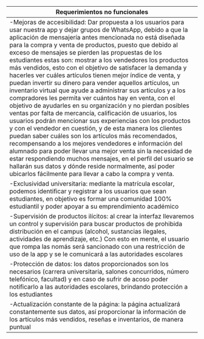 
| Requerimientos no funcionales |
|--|
| -Mejoras de accesibilidad: Dar propuesta a los usuarios para usar nuestra app y dejar grupos de WhatsApp, debido a que la aplicación de mensajería antes mencionada no está diseñada para la compra y venta de productos, puesto que debido al exceso de mensajes se pierden las propuestas de los estudiantes estas son: mostrar a los vendedores los productos más vendidos, esto con el objetivo de satisfacer la demanda y hacerles ver cuáles artículos tienen mejor índice de venta, y puedan invertir su dinero para vender aquellos artículos, un inventario virtual que ayude a administrar sus artículos y a los compradores les permita ver cuántos hay en venta, con el objetivo de ayudarles en su organización y no pierdan posibles ventas por falta de mercancía, calificación de usuarios, los usuarios podrán mencionar sus experiencias con los productos y con el vendedor en cuestión, y de esta manera los clientes puedan saber cuáles son los artículos más recomendados, recompensando a los mejores vendedores e información del alumnado para poder llevar una mejor venta sin la necesidad de estar respondiendo muchos mensajes, en el perfil del usuario se hallarán sus datos y dónde reside normalmente, así poder ubicarlos fácilmente para llevar a cabo la compra y venta. |
| -Exclusividad universitaria: mediante la matrícula escolar, podemos identificar y registrar a los usuarios que sean estudiantes, en objetivo es formar una comunidad 100% estudiantil y poder apoyar a su emprendimiento académico |
| -Supervisión de productos ilícitos: al crear la interfaz llevaremos un control y supervisión para buscar productos de prohibida distribución en el campus (alcohol, sustancias ilegales, actividades de aprendizaje, etc.) Con esto en mente, el usuario que rompa las nomás será sancionado con una restricción de uso de la app y se le comunicará a las autoridades escolares |
| -Protección de datos: los datos proporcionados son los necesarios (carrera universitaria, salones concurridos, número telefónico, facultad) y en caso de sufrir de acoso poder notificarlo a las autoridades escolares, brindando protección a los estudiantes |
| -Actualización constante de la página: la página actualizará constantemente sus datos, así proporcionar la información de los artículos más vendidos, reseñas e inventarios, de manera puntual |
